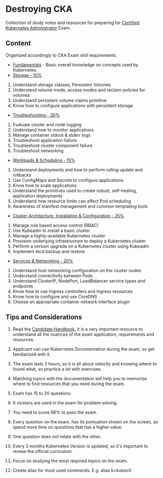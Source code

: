 # Destroying CKA

Collection of study notes and resources for preparing for [Certified Kubernetes Administrator](https://training.linuxfoundation.org/certification/certified-kubernetes-administrator-cka/) Exam.

## Content

Organized accordingly to CKA Exam skill requirements.

- [Fundamentals](0.fundamentos.md) - Basic overall knowledge on concepts used by Kubernetes.
- [Storage - 10%](1.storage.md)

1. Understand storage classes, Persistent Volumes
2. Understand volume mode, access modes and reclaim policies for volumes
3. Understand persistent volume claims primitive
4. Know how to configure applications with persistent storage

- [Troubleshooting - 30%](2.troubleshooting.md)

1. Evaluate cluster and node logging
2. Understand how to monitor applications
3. Manage container stdout & stderr logs
4. Troubleshoot application failure
5. Troubleshoot cluster component failure
6. Troubleshoot networking

- [Workloads & Scheduling - 15%](3.workloads_&_scheduling.md)

1. Understand deployments and how to perform rolling update and rollbacks
2. Use ConfigMaps and Secrets to configure applications
3. Know how to scale applications
4. Understand the primitives used to create robust, self-healing, application deployments
5. Understand how resource limits can affect Pod scheduling
6. Awareness of manifest management and common templating tools

- [Cluster Architecture, Installation & Configuration - 25%](4.cluster_architecture_installation_&_configuration.md)

1. Manage role based access control (RBAC)
2. Use Kubeadm to install a basic cluster
3. Manage a highly-available Kubernetes cluster
4. Provision underlying infrastructure to deploy a Kubernetes cluster
5. Perform a version upgrade on a Kubernetes cluster using Kubeadm
6. Implement etcd backup and restore

- [Services & Networking - 20%](5.services_&_networking.md)

1. Understand host networking configuration on the cluster nodes
2. Understand connectivity between Pods
3. Understand ClusterIP, NodePort, LoadBalancer service types and endpoints
4. Know how to use Ingress controllers and Ingress resources
5. Know how to configure and use CoreDNS
6. Choose an appropriate container network interface plugin

## Tips and Considerations

1. Read the [Candidate Handbook](https://docs.linuxfoundation.org/tc-docs/certification/lf-candidate-handbook), it is a very important resource to understand all the nuances of the exam application, requirements and resources.

2. Applicant can use Kubernetes Documentation during the exam, so get familiarized with it.

3. The exam lasts 2 hours, so it is all about velocity and knowing where to found what, so practice a lot with exercises.

4. Matching topics with the documentation will help you to memorize where to find resources that you need during the exam.

5. Exam has 15 to 20 questions.

6. 6 clusters are used in the exam for problem solving.

7. You need to score 66% to pass the exam.

8. Every question on the exam, has its pontuation shown on the screen, so spend more time on questions that has a higher value.

9. One question does not relate with the other.

10. Every 3 months Kubernetes Version is updated, so it's important to review the official curriculum.

11. Focus on studying the most required topics on the exam.

12. Create alias for most used commands. E.g. alias k=kubectl
